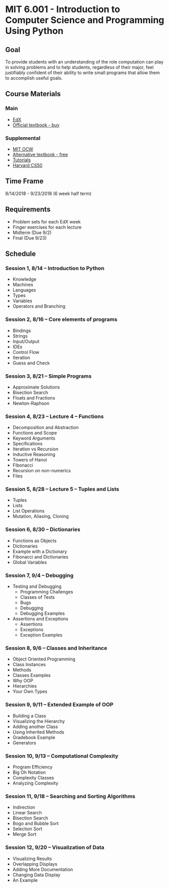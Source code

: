 # MIT 6.001 - Introduction to Computer Science and Programming Using Python

## Goal

To provide students with an understanding of the role computation can play in solving problems and to help students, regardless of their major, feel justifiably confident of their ability to write small programs that allow them to accomplish useful goals.

## Course Materials

### Main

- [EdX](https://courses.edx.org/courses/course-v1:MITx+6.00.1x+2T2017_2/course/)
- [Official textbook - buy](https://www.amazon.com/Introduction-Computation-Programming-Using-Python/dp/0262529629/ref=pd_lpo_sbs_14_t_0?_encoding=UTF8&psc=1&refRID=PA4WJEFRBT09HDKVTWMQ)

### Supplemental

- [MIT OCW](https://ocw.mit.edu/courses/electrical-engineering-and-computer-science/6-0001-introduction-to-computer-science-and-programming-in-python-fall-2016/index.htm)
- [Alternative textbook - free](http://greenteapress.com/wp/think-python-2e/)
- [Tutorials](https://plus.google.com/u/0/106151843486000968534)
- [Harvard CS50](http://cs50.tv/2017/fall/)

## Time Frame

8/14/2018 - 9/23/2018 (6 week half term)

## Requirements

- Problem sets for each EdX week
- Finger exercises for each lecture
- Midterm (Due 9/2)
- Final (Due 9/23)

## Schedule

### Session 1, 8/14 &ndash; Introduction to Python

- Knowledge
- Machines
- Languages
- Types
- Variables
- Operators and Branching

### Session 2, 8/16 &ndash; Core elements of programs

- Bindings
- Strings
- Input/Output
- IDEs
- Control Flow
- Iteration
- Guess and Check

### Session 3, 8/21 &ndash; Simple Programs

- Approximate Solutions
- Bisection Search
- Floats and Fractions
- Newton-Raphson

### Session 4, 8/23 &ndash; Lecture 4 – Functions

- Decomposition and Abstraction
- Functions and Scope
- Keyword Arguments
- Specifications
- Iteration vs Recursion
- Inductive Reasoning
- Towers of Hanoi
- Fibonacci
- Recursion on non-numerics
- Files

### Session 5, 8/28 &ndash;  Lecture 5 – Tuples and Lists

- Tuples
- Lists
- List Operations
- Mutation, Aliasing, Cloning

### Session 6, 8/30 &ndash; Dictionaries

- Functions as Objects
- Dictionaries
- Example with a Dictionary
- Fibonacci and Dictionaries
- Global Variables

### Session 7, 9/4 &ndash; Debugging

- Testing and Debugging
  - Programming Challenges
  - Classes of Tests
  - Bugs
  - Debugging
  - Debugging Examples
- Assertions and Exceptions
  - Assertions
  - Exceptions
  - Exception Examples

### Session 8, 9/6 &ndash; Classes and Inheritance

- Object Oriented Programming
- Class Instances
- Methods
- Classes Examples
- Why OOP
- Hierarchies
- Your Own Types

### Session 9, 9/11 &ndash; Extended Example of OOP

- Building a Class
- Visualizing the Hierarchy
- Adding another Class
- Using Inherited Methods
- Gradebook Example
- Generators

### Session 10, 9/13 &ndash; Computational Complexity

- Program Efficiency
- Big Oh Notation
- Complexity Classes
- Analyzing Complexity

### Session 11, 9/18 &ndash; Searching and Sorting Algorithms

- Indirection
- Linear Search
- Bisection Search
- Bogo and Bubble Sort
- Selection Sort
- Merge Sort

### Session 12, 9/20 &ndash; Visualization of Data

- Visualizing Results
- Overlapping Displays
- Adding More Documentation
- Changing Data Display
- An Example